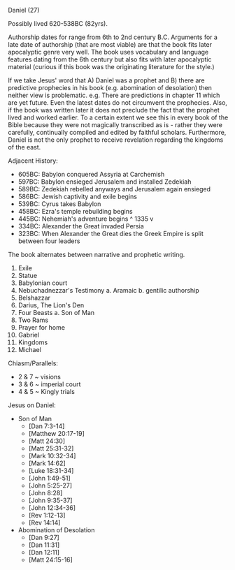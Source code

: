 Daniel (27)

Possibly lived 620-538BC (82yrs).

Authorship dates for range from 6th to 2nd century B.C.
Arguments for a late date of authorship (that are most viable) are that the book fits later apocalyptic genre very well.
The book uses vocabulary and language features dating from the 6th century but also fits with later apocalyptic material (curious if this book was the originating literature for the style.)

If we take Jesus' word that A) Daniel was a prophet and B) there are predictive prophecies in his book (e.g. abomination of desolation) then neither view is problematic.
e.g. There are predictions in chapter 11 which are yet future.
Even the latest dates do not circumvent the prophecies.
Also, if the book was written later it does not preclude the fact that the prophet lived and worked earlier.
To a certain extent we see this in every book of the Bible because they were not magically transcribed as is - rather they were carefully, continually compiled and edited by faithful scholars.
Furthermore, Daniel is not the only prophet to receive revelation regarding the kingdoms of the east.


Adjacent History:
- 605BC: Babylon conquered Assyria at Carchemish
- 597BC: Babylon ensieged Jerusalem and installed Zedekiah
- 589BC: Zedekiah rebelled anyways and Jerusalem again ensieged
- 586BC: Jewish captivity and exile begins
- 539BC: Cyrus takes Babylon
- 458BC: Ezra's temple rebuilding begins
- 445BC: Nehemiah's adventure begins
  ^ 1335 v
- 334BC: Alexander the Great invaded Persia
- 323BC: When Alexander the Great dies the Greek Empire is split between four leaders


The book alternates between narrative and prophetic writing.
1. Exile
2. Statue
3. Babylonian court
4. Nebuchadnezzar's Testimony
  a. Aramaic
  b. gentilic authorship
5. Belshazzar
6. Darius, The Lion's Den
7. Four Beasts
  a. Son of Man
8. Two Rams
9. Prayer for home
10. Gabriel
11. Kingdoms
12. Michael

Chiasm/Parallels:
- 2 & 7 ~ visions
- 3 & 6 ~ imperial court
- 4 & 5 ~ Kingly trials


Jesus on Daniel:
- Son of Man
  - [Dan 7:3-14]
  - [Matthew 20:17-19]
  - [Matt 24:30]
  - [Matt 25:31-32]
  - [Mark 10:32-34]
  - [Mark 14:62]
  - [Luke 18:31-34]
  - [John 1:49-51]
  - [John 5:25-27]
  - [John 8:28]
  - [John 9:35-37]
  - [John 12:34-36]
  - [Rev 1:12-13]
  - [Rev 14:14]
- Abomination of Desolation
  - [Dan 9:27]
  - [Dan 11:31]
  - [Dan 12:11]
  - [Matt 24:15-16]
